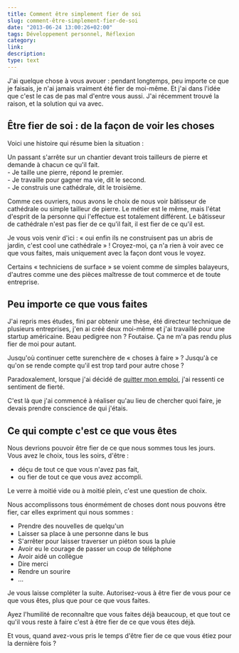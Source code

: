 ```yaml
---
title: Comment être simplement fier de soi
slug: comment-être-simplement-fier-de-soi
date: "2013-06-24 13:00:26+02:00"
tags: Développement personnel, Réflexion
category: 
link: 
description: 
type: text
---
```


<p>J'ai quelque chose à vous avouer : pendant longtemps, peu importe ce que je faisais, je n'ai jamais vraiment été fier de moi-même. Et j'ai dans l'idée que c'est le cas de pas mal d'entre vous aussi. J'ai récemment trouvé la raison, et la solution qui va avec.</p>
<!-- TEASER_END -->
<h2>Être fier de soi : de la façon de voir les choses</h2>

<p>Voici une histoire qui résume bien la situation :</p>

<p>Un passant s'arrête sur un chantier devant trois tailleurs de pierre et demande à chacun ce qu'il fait.<br>  - Je taille une pierre, répond le premier.<br>  - Je travaille pour gagner ma vie, dit le second.<br>  - Je construis une cathédrale, dit le troisième.</p>

<p>Comme ces ouvriers, nous avons le choix de nous voir bâtisseur de cathédrale ou simple tailleur de pierre. Le métier est le même, mais l'état d'esprit de la personne qui l'effectue est totalement différent. Le bâtisseur de cathédrale n'est pas fier de ce qu'il fait, il est fier de ce qu'il est.</p>

<p>Je vous vois venir d'ici : « oui enfin ils ne construisent pas un abris de jardin, c'est cool une cathédrale » ! Croyez-moi, ça n'a rien à voir avec ce que vous faites, mais uniquement avec la façon dont vous le voyez.</p>

<p>Certains « techniciens de surface » se voient comme de simples balayeurs, d'autres comme une des pièces maîtresse de tout commerce et de toute entreprise.</p>

<h2>Peu importe ce que vous faites</h2>

<p>J'ai repris mes études, fini par obtenir une thèse, été directeur technique de plusieurs entreprises, j'en ai créé deux moi-même et j'ai travaillé pour une startup américaine. Beau pedigree non ? Foutaise. Ça ne m'a pas rendu plus fier de moi pour autant.</p>

<p>Jusqu'où continuer cette surenchère de « choses à faire » ? Jusqu'à ce qu'on se rende compte qu'il est trop tard pour autre chose ?</p>

<p>Paradoxalement, lorsque j'ai décidé de <a href="/blog/je-quitte-mon-emploi/">quitter mon emploi</a>, j'ai ressenti ce sentiment de fierté.</p>

<p>C'est là que j'ai commencé à réaliser qu'au lieu de chercher quoi faire, je devais prendre conscience de qui j'étais.</p>

<h2>Ce qui compte c'est ce que vous êtes</h2>

<p>Nous devrions pouvoir être fier de ce que nous sommes tous les jours. Vous avez le choix, tous les soirs, d'être :</p>

<ul>
<li>déçu de tout ce que vous n'avez pas fait,</li>
<li>ou fier de tout ce que vous avez accompli.</li>
</ul>

<p>Le verre à moitié vide ou à moitié plein, c'est une question de choix.</p>

<p>Nous accomplissons tous énormément de choses dont nous pouvons être fier, car elles expriment qui nous sommes :</p>

<ul>
<li>Prendre des nouvelles de quelqu'un</li>
<li>Laisser sa place à une personne dans le bus</li>
<li>S'arrêter pour laisser traverser un piéton sous la pluie</li>
<li>Avoir eu le courage de passer un coup de téléphone</li>
<li>Avoir aidé un collègue</li>
<li>Dire merci</li>
<li>Rendre un sourire</li>
<li>…</li>
</ul>

<p>Je vous laisse compléter la suite. Autorisez-vous à être fier de vous pour ce que vous êtes, plus que pour ce que vous faites.</p>

<p>Ayez l'humilité de reconnaître que vous faites déjà beaucoup, et que tout ce qu'il vous reste à faire c'est à être fier de ce que vous êtes déjà.</p>

<p>Et vous, quand avez-vous pris le temps d'être fier de ce que vous étiez pour la dernière fois ?</p>
